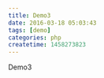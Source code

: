 ```yaml
---
title: Demo3
date: 2016-03-18 05:03:43
tags: [demo]
categories: php
createtime: 1458273823
---
```

Demo3